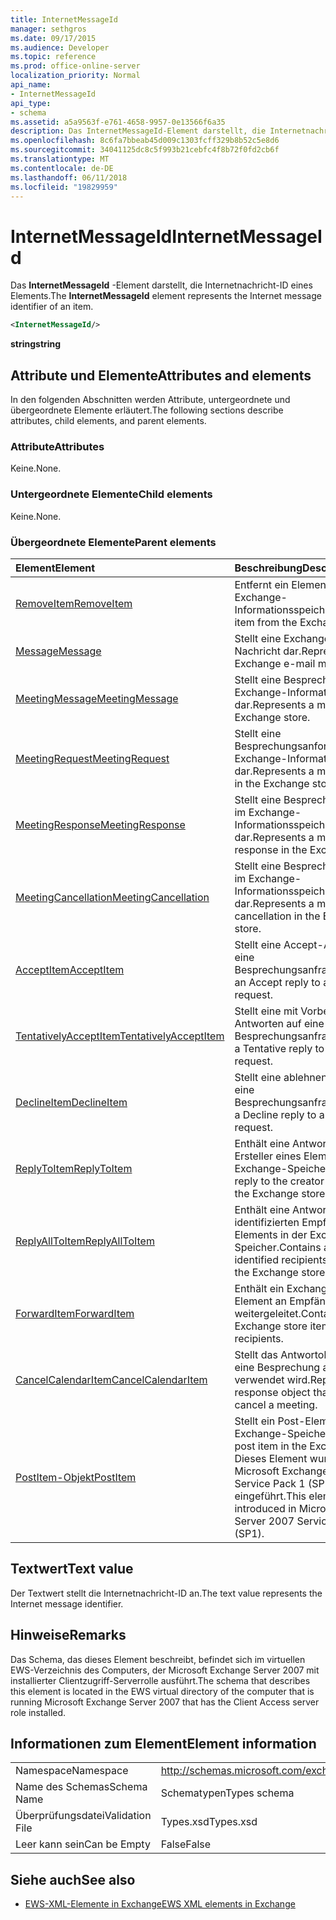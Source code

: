 ```yaml
---
title: InternetMessageId
manager: sethgros
ms.date: 09/17/2015
ms.audience: Developer
ms.topic: reference
ms.prod: office-online-server
localization_priority: Normal
api_name:
- InternetMessageId
api_type:
- schema
ms.assetid: a5a9563f-e761-4658-9957-0e13566f6a35
description: Das InternetMessageId-Element darstellt, die Internetnachricht-ID eines Elements.
ms.openlocfilehash: 8c6fa7bbeab45d009c1303fcff329b8b52c5e8d6
ms.sourcegitcommit: 34041125dc8c5f993b21cebfc4f8b72f0fd2cb6f
ms.translationtype: MT
ms.contentlocale: de-DE
ms.lasthandoff: 06/11/2018
ms.locfileid: "19829959"
---
```

# <a name="internetmessageid"></a><span data-ttu-id="36653-103">InternetMessageId</span><span class="sxs-lookup"><span data-stu-id="36653-103">InternetMessageId</span></span>

<span data-ttu-id="36653-104">Das **InternetMessageId** -Element darstellt, die Internetnachricht-ID eines Elements.</span><span class="sxs-lookup"><span data-stu-id="36653-104">The **InternetMessageId** element represents the Internet message identifier of an item.</span></span> 
  
```xml
<InternetMessageId/>
```

 <span data-ttu-id="36653-105">**string**</span><span class="sxs-lookup"><span data-stu-id="36653-105">**string**</span></span>
## <a name="attributes-and-elements"></a><span data-ttu-id="36653-106">Attribute und Elemente</span><span class="sxs-lookup"><span data-stu-id="36653-106">Attributes and elements</span></span>

<span data-ttu-id="36653-107">In den folgenden Abschnitten werden Attribute, untergeordnete und übergeordnete Elemente erläutert.</span><span class="sxs-lookup"><span data-stu-id="36653-107">The following sections describe attributes, child elements, and parent elements.</span></span>
  
### <a name="attributes"></a><span data-ttu-id="36653-108">Attribute</span><span class="sxs-lookup"><span data-stu-id="36653-108">Attributes</span></span>

<span data-ttu-id="36653-109">Keine.</span><span class="sxs-lookup"><span data-stu-id="36653-109">None.</span></span>
  
### <a name="child-elements"></a><span data-ttu-id="36653-110">Untergeordnete Elemente</span><span class="sxs-lookup"><span data-stu-id="36653-110">Child elements</span></span>

<span data-ttu-id="36653-111">Keine.</span><span class="sxs-lookup"><span data-stu-id="36653-111">None.</span></span>
  
### <a name="parent-elements"></a><span data-ttu-id="36653-112">Übergeordnete Elemente</span><span class="sxs-lookup"><span data-stu-id="36653-112">Parent elements</span></span>

|<span data-ttu-id="36653-113">**Element**</span><span class="sxs-lookup"><span data-stu-id="36653-113">**Element**</span></span>|<span data-ttu-id="36653-114">**Beschreibung**</span><span class="sxs-lookup"><span data-stu-id="36653-114">**Description**</span></span>|
|:-----|:-----|
|[<span data-ttu-id="36653-115">RemoveItem</span><span class="sxs-lookup"><span data-stu-id="36653-115">RemoveItem</span></span>](removeitem.md) <br/> |<span data-ttu-id="36653-116">Entfernt ein Element aus dem Exchange-Informationsspeicher.</span><span class="sxs-lookup"><span data-stu-id="36653-116">Removes an item from the Exchange store.</span></span>  <br/> |
|[<span data-ttu-id="36653-117">Message</span><span class="sxs-lookup"><span data-stu-id="36653-117">Message</span></span>](message-ex15websvcsotherref.md) <br/> |<span data-ttu-id="36653-118">Stellt eine Exchange-E-Mail-Nachricht dar.</span><span class="sxs-lookup"><span data-stu-id="36653-118">Represents an Exchange e-mail message.</span></span>  <br/> |
|[<span data-ttu-id="36653-119">MeetingMessage</span><span class="sxs-lookup"><span data-stu-id="36653-119">MeetingMessage</span></span>](meetingmessage.md) <br/> |<span data-ttu-id="36653-120">Stellt eine Besprechung im Exchange-Informationsspeicher dar.</span><span class="sxs-lookup"><span data-stu-id="36653-120">Represents a meeting in the Exchange store.</span></span>  <br/> |
|[<span data-ttu-id="36653-121">MeetingRequest</span><span class="sxs-lookup"><span data-stu-id="36653-121">MeetingRequest</span></span>](meetingrequest.md) <br/> |<span data-ttu-id="36653-122">Stellt eine Besprechungsanforderung im Exchange-Informationsspeicher dar.</span><span class="sxs-lookup"><span data-stu-id="36653-122">Represents a meeting request in the Exchange store.</span></span>  <br/> |
|[<span data-ttu-id="36653-123">MeetingResponse</span><span class="sxs-lookup"><span data-stu-id="36653-123">MeetingResponse</span></span>](meetingresponse.md) <br/> |<span data-ttu-id="36653-124">Stellt eine Besprechungsantwort im Exchange-Informationsspeicher dar.</span><span class="sxs-lookup"><span data-stu-id="36653-124">Represents a meeting response in the Exchange store.</span></span>  <br/> |
|[<span data-ttu-id="36653-125">MeetingCancellation</span><span class="sxs-lookup"><span data-stu-id="36653-125">MeetingCancellation</span></span>](meetingcancellation.md) <br/> |<span data-ttu-id="36653-126">Stellt eine Besprechungsabsage im Exchange-Informationsspeicher dar.</span><span class="sxs-lookup"><span data-stu-id="36653-126">Represents a meeting cancellation in the Exchange store.</span></span>  <br/> |
|[<span data-ttu-id="36653-127">AcceptItem</span><span class="sxs-lookup"><span data-stu-id="36653-127">AcceptItem</span></span>](acceptitem.md) <br/> |<span data-ttu-id="36653-128">Stellt eine Accept-Antwort auf eine Besprechungsanfrage.</span><span class="sxs-lookup"><span data-stu-id="36653-128">Represents an Accept reply to a meeting request.</span></span>  <br/> |
|[<span data-ttu-id="36653-129">TentativelyAcceptItem</span><span class="sxs-lookup"><span data-stu-id="36653-129">TentativelyAcceptItem</span></span>](tentativelyacceptitem.md) <br/> |<span data-ttu-id="36653-130">Stellt eine mit Vorbehalt Antworten auf eine Besprechungsanfrage.</span><span class="sxs-lookup"><span data-stu-id="36653-130">Represents a Tentative reply to a meeting request.</span></span>  <br/> |
|[<span data-ttu-id="36653-131">DeclineItem</span><span class="sxs-lookup"><span data-stu-id="36653-131">DeclineItem</span></span>](declineitem.md) <br/> |<span data-ttu-id="36653-132">Stellt eine ablehnen Antwort auf eine Besprechungsanfrage.</span><span class="sxs-lookup"><span data-stu-id="36653-132">Represents a Decline reply to a meeting request.</span></span>  <br/> |
|[<span data-ttu-id="36653-133">ReplyToItem</span><span class="sxs-lookup"><span data-stu-id="36653-133">ReplyToItem</span></span>](replytoitem.md) <br/> |<span data-ttu-id="36653-134">Enthält eine Antwort an den Ersteller eines Elements in der Exchange-Speicher.</span><span class="sxs-lookup"><span data-stu-id="36653-134">Contains a reply to the creator of an item in the Exchange store.</span></span>  <br/> |
|[<span data-ttu-id="36653-135">ReplyAllToItem</span><span class="sxs-lookup"><span data-stu-id="36653-135">ReplyAllToItem</span></span>](replyalltoitem.md) <br/> |<span data-ttu-id="36653-136">Enthält eine Antwort an alle identifizierten Empfänger eines Elements in der Exchange-Speicher.</span><span class="sxs-lookup"><span data-stu-id="36653-136">Contains a reply to all identified recipients of an item in the Exchange store.</span></span>  <br/> |
|[<span data-ttu-id="36653-137">ForwardItem</span><span class="sxs-lookup"><span data-stu-id="36653-137">ForwardItem</span></span>](forwarditem.md) <br/> |<span data-ttu-id="36653-138">Enthält ein Exchange-Speicher-Element an Empfänger weitergeleitet.</span><span class="sxs-lookup"><span data-stu-id="36653-138">Contains an Exchange store item to forward to recipients.</span></span>  <br/> |
|[<span data-ttu-id="36653-139">CancelCalendarItem</span><span class="sxs-lookup"><span data-stu-id="36653-139">CancelCalendarItem</span></span>](cancelcalendaritem.md) <br/> |<span data-ttu-id="36653-140">Stellt das Antwortobjekt, das Sie eine Besprechung absagen verwendet wird.</span><span class="sxs-lookup"><span data-stu-id="36653-140">Represents the response object that is used to cancel a meeting.</span></span>  <br/> |
|[<span data-ttu-id="36653-141">PostItem-Objekt</span><span class="sxs-lookup"><span data-stu-id="36653-141">PostItem</span></span>](postitem.md) <br/> |<span data-ttu-id="36653-142">Stellt ein Post-Element im Exchange-Speicher.</span><span class="sxs-lookup"><span data-stu-id="36653-142">Represents a post item in the Exchange store.</span></span> <span data-ttu-id="36653-143">Dieses Element wurde in Microsoft Exchange Server 2007 Service Pack 1 (SP1) eingeführt.</span><span class="sxs-lookup"><span data-stu-id="36653-143">This element was introduced in Microsoft Exchange Server 2007 Service Pack 1 (SP1).</span></span>  <br/> |
   
## <a name="text-value"></a><span data-ttu-id="36653-144">Textwert</span><span class="sxs-lookup"><span data-stu-id="36653-144">Text value</span></span>

<span data-ttu-id="36653-145">Der Textwert stellt die Internetnachricht-ID an.</span><span class="sxs-lookup"><span data-stu-id="36653-145">The text value represents the Internet message identifier.</span></span>
  
## <a name="remarks"></a><span data-ttu-id="36653-146">Hinweise</span><span class="sxs-lookup"><span data-stu-id="36653-146">Remarks</span></span>

<span data-ttu-id="36653-147">Das Schema, das dieses Element beschreibt, befindet sich im virtuellen EWS-Verzeichnis des Computers, der Microsoft Exchange Server 2007 mit installierter Clientzugriff-Serverrolle ausführt.</span><span class="sxs-lookup"><span data-stu-id="36653-147">The schema that describes this element is located in the EWS virtual directory of the computer that is running Microsoft Exchange Server 2007 that has the Client Access server role installed.</span></span>
  
## <a name="element-information"></a><span data-ttu-id="36653-148">Informationen zum Element</span><span class="sxs-lookup"><span data-stu-id="36653-148">Element information</span></span>

|||
|:-----|:-----|
|<span data-ttu-id="36653-149">Namespace</span><span class="sxs-lookup"><span data-stu-id="36653-149">Namespace</span></span>  <br/> |http://schemas.microsoft.com/exchange/services/2006/types  <br/> |
|<span data-ttu-id="36653-150">Name des Schemas</span><span class="sxs-lookup"><span data-stu-id="36653-150">Schema Name</span></span>  <br/> |<span data-ttu-id="36653-151">Schematypen</span><span class="sxs-lookup"><span data-stu-id="36653-151">Types schema</span></span>  <br/> |
|<span data-ttu-id="36653-152">Überprüfungsdatei</span><span class="sxs-lookup"><span data-stu-id="36653-152">Validation File</span></span>  <br/> |<span data-ttu-id="36653-153">Types.xsd</span><span class="sxs-lookup"><span data-stu-id="36653-153">Types.xsd</span></span>  <br/> |
|<span data-ttu-id="36653-154">Leer kann sein</span><span class="sxs-lookup"><span data-stu-id="36653-154">Can be Empty</span></span>  <br/> |<span data-ttu-id="36653-155">False</span><span class="sxs-lookup"><span data-stu-id="36653-155">False</span></span>  <br/> |
   
## <a name="see-also"></a><span data-ttu-id="36653-156">Siehe auch</span><span class="sxs-lookup"><span data-stu-id="36653-156">See also</span></span>



- [<span data-ttu-id="36653-157">EWS-XML-Elemente in Exchange</span><span class="sxs-lookup"><span data-stu-id="36653-157">EWS XML elements in Exchange</span></span>](ews-xml-elements-in-exchange.md)

